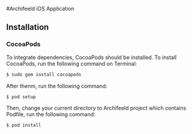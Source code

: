 #Archifeeld iOS Application

## Installation

### CocoaPods

To integrate dependencies,  CocoaPods should be installed.
To install CocoaPods,  run the following command on Terminal:

```bash
$ sudo gem install cocoapods
```
After thenm, run the following command:
```bash
$ pod setup
```

Then, change your current directory to Archifeeld project which contains Podfile, run the following command:

```bash
$ pod install
```
